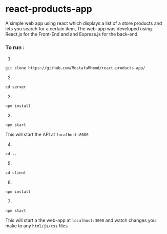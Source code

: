 # react-products-app

A simple web app using react which displays a list of a store products and lets you search for a certain item, The web-app was developed using React.js for the Front-End and and Express.js for the back-end



### To run :

1)
```
git clone https://github.com/MostafaMhmod/react-products-app/

```
2)
```
cd server

```
2)
```
npm install

```
3)
```
npm start

```
This will start the API at `localhost:8080` 

4)

```
cd ..

```
5)

```
cd client

```
6)
```
npm install

```

7)

```
npm start

```
This will start a the web-app at `localhost:3000` and watch changes you make to any `html/js/css` files
